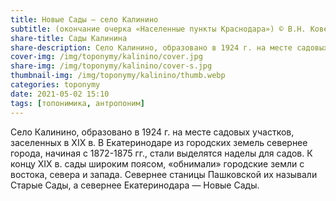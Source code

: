 ```yaml
---
title: Новые Сады — село Калинино
subtitle: (окончание очерка «Населенные пункты Краснодара») © В.Н. Ковешников
share-title: Сады Калинина
share-description: Село Калинино, образовано в 1924 г. на месте садовых участков.
cover-img: /img/toponymy/kalinino/cover.jpg
share-img: /img/toponymy/kalinino/cover-s.jpg
thumbnail-img: /img/toponymy/kalinino/thumb.webp
categories: toponymy
date: 2021-05-02 15:10
tags: [топонимика, антропоним]
---
```

Село Калинино, образовано в 1924 г. на месте садовых участков, заселенных в ХIХ в. В Екатеринодаре из городских земель севернее города, начиная с 1872-1875 гг., стали выделятся наделы для садов. К концу ХIХ в. сады широким поясом, «обнимали» городские земли с востока, севера и запада. Севернее станицы Пашковской их называли Старые Сады, а севернее Екатеринодара — Новые Сады.
